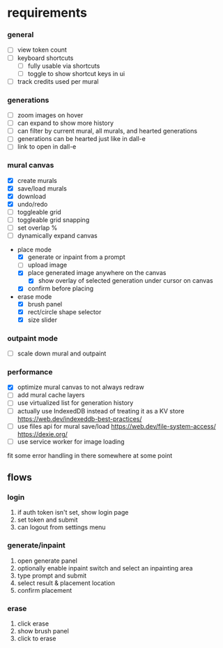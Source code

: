 # requirements

### general

- [ ] view token count
- [ ] keyboard shortcuts
  - [ ] fully usable via shortcuts
  - [ ] toggle to show shortcut keys in ui
- [ ] track credits used per mural

### generations

- [ ] zoom images on hover
- [ ] can expand to show more history
- [ ] can filter by current mural, all murals, and hearted generations
- [ ] generations can be hearted just like in dall-e
- [ ] link to open in dall-e

### mural canvas

- [x] create murals
- [x] save/load murals
- [x] download
- [x] undo/redo
- [ ] toggleable grid
- [ ] toggleable grid snapping
- [ ] set overlap %
- [ ] dynamically expand canvas
- place mode
  - [x] generate or inpaint from a prompt
  - [ ] upload image
  - [x] place generated image anywhere on the canvas
    - [x] show overlay of selected generation under cursor on canvas
  - [x] confirm before placing
- erase mode
  - [x] brush panel
  - [x] rect/circle shape selector
  - [x] size slider

### outpaint mode

- [ ] scale down mural and outpaint

### performance

- [x] optimize mural canvas to not always redraw
- [ ] add mural cache layers
- [ ] use virtualized list for generation history
- [ ] actually use IndexedDB instead of treating it as a KV store
      https://web.dev/indexeddb-best-practices/
- [ ] use files api for mural save/load
      https://web.dev/file-system-access/
      https://dexie.org/
- [ ] use service worker for image loading

fit some error handling in there somewhere at some point

## flows

### login

1. if auth token isn't set, show login page
2. set token and submit
3. can logout from settings menu

### generate/inpaint

1. open generate panel
2. optionally enable inpaint switch and select an inpainting area
3. type prompt and submit
4. select result & placement location
5. confirm placement

### erase

1. click erase
2. show brush panel
3. click to erase
